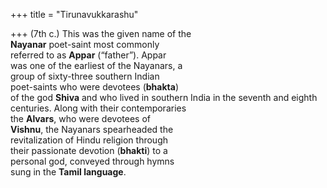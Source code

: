 +++
title = "Tirunavukkarashu"

+++
(7th c.) This was the given name of the  
**Nayanar** poet-saint most commonly  
referred to as **Appar** (“father”). Appar  
was one of the earliest of the Nayanars, a  
group of sixty-three southern Indian  
poet-saints who were devotees (**bhakta**)  
of the god **Shiva** and who lived in southern India in the seventh and eighth centuries. Along with their contemporaries  
the **Alvars**, who were devotees of  
**Vishnu**, the Nayanars spearheaded the  
revitalization of Hindu religion through  
their passionate devotion (**bhakti**) to a  
personal god, conveyed through hymns  
sung in the **Tamil language**.